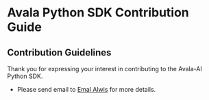 # Avala Python SDK Contribution Guide

## Contribution Guidelines
Thank you for expressing your interest in contributing to the Avala-AI Python SDK. 

* Please send email to [Emal Alwis](mailto:emal@avala.ai) for more details.


